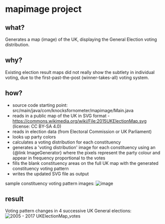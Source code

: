 # mapimage project

## what?
Generates a map (image) of the UK, displaying the General Election voting distribution.

## why?
Existing election result maps did not really show the subtlety in individual voting, due to the first-past-the-post (winner-takes-all) voting system.

## how?
 *   source code starting point: src/main/java/com/knocksfornometer/mapimage/Main.java
 *   reads in a public map of the UK in SVG format - https://commons.wikimedia.org/wiki/File:2015UKElectionMap.svg (license: CC BY-SA 4.0)
 *   reads in election data (from Electoral Commission or UK Parliament)
 *   looks up party colors
 *   calculates a voting distribution for each constituency
 *   generates a 'voting distribution' image for each constituency using an {@link ImageGenerator} where the pixels represent the party colour and appear in frequency proportional to the votes
 *   fills the blank constituency areas on the full UK map with the generated constituency voting pattern
 *   writes the updated SVG file as output

sample constituency voting pattern images:
![image](https://github.com/eelcodevlieger/mapimage/assets/44651943/c01d5a93-e18d-49d0-a528-e896d9b45b4e)

## result
Voting pattern changes in 4 successive UK General elections:
![2005 - 2017 UKElectionMap_votes](https://github.com/eelcodevlieger/mapimage/assets/44651943/9962652b-32af-415f-b942-ea986d810db1)
